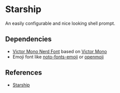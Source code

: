 # Starship

An easily configurable and nice looking shell prompt.

## Dependencies

- [Victor Mono Nerd Font](https://github.com/ryanoasis/nerd-fonts) based on
  [Victor Mono](https://github.com/rubjo/victor-mono)
- Emoji font like
  [noto-fonts-emoji](https://archlinux.org/packages/extra/any/noto-fonts-emoji/)
  or [openmoji](https://openmoji.org/)

## References

- [Starship](https://starship.rs/)
